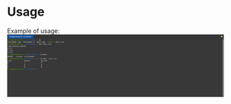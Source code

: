 # Usage
Example of usage:
![Usage Example](https://github.com/TrekkieGod/JustStuff/blob/master/CSVreader.png)
